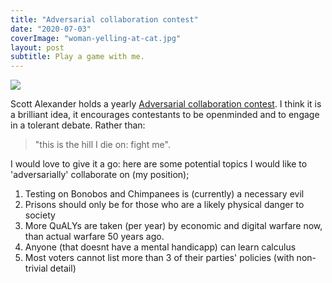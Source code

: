```yaml
---
title: "Adversarial collaboration contest"
date: "2020-07-03"
coverImage: "woman-yelling-at-cat.jpg"
layout: post
subtitle: Play a game with me.
---
```


![]({{site.baseurl}}/images/{{page.coverImage}})

Scott Alexander holds a yearly [Adversarial collaboration contest](https://slatestarcodex.com/2019/07/24/adversarial-collaboration-contest-2019/). I think it is a brilliant idea, it encourages contestants to be openminded and to engage in a tolerant debate. Rather than:

> "this is the hill I die on: fight me".

I would love to give it a go: here are some potential topics I would like to 'adversarially' collaborate on (my position);

1. Testing on Bonobos and Chimpanees is (currently) a necessary evil
2. Prisons should only be for those who are a likely physical danger to society
3. More QuALYs are taken (per year) by economic and digital warfare now, than actual warfare 50 years ago.
4. Anyone (that doesnt have a mental handicapp) can learn calculus
5. Most voters cannot list more than 3 of their parties' policies (with non-trivial detail)
